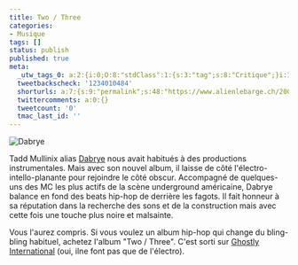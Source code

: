 ```yaml
---
title: Two / Three
categories:
- Musique
tags: []
status: publish
published: true
meta:
  _utw_tags_0: a:2:{i:0;O:8:"stdClass":1:{s:3:"tag";s:8:"Critique";}i:1;O:8:"stdClass":1:{s:3:"tag";s:7:"Musique";}}
  tweetbackscheck: '1234010484'
  shorturls: a:7:{s:9:"permalink";s:48:"https://www.alienlebarge.ch/2007/05/23/two-three/";s:7:"tinyurl";s:25:"https://tinyurl.com/cj9cjd";s:4:"isgd";s:17:"https://is.gd/iwdl";s:5:"bitly";s:20:"https://bit.ly/2tFgeO";s:5:"snipr";s:22:"https://snipr.com/bd1vt";s:5:"snurl";s:22:"https://snurl.com/bd1vt";s:7:"snipurl";s:24:"https://snipurl.com/bd1vt";}
  twittercomments: a:0:{}
  tweetcount: '0'
  tmac_last_id: ''
---
```

<img src="https://dlgjp9x71cipk.cloudfront.net/2007/05/dabrye.png" alt="Dabrye" />

Tadd Mullinix alias <a href="https://www.ghostly.com/1.0/artists/dabrye/index.shtml" title="Le profil de Dabrye sur le site de Ghostly International">Dabrye</a> nous avait habitués à des productions instrumentales. Mais avec son nouvel album, il laisse de côté l'électro-intello-planante pour rejoindre le côté obscur. Accompagné de quelques-uns des MC les plus actifs de la scène underground américaine, Dabrye balance en fond des beats hip-hop de derrière les fagots. Il fait honneur à sa réputation dans la recherche des sons et de la construction mais avec cette fois une touche plus noire et malsainte.

Vous l'aurez compris. Si vous voulez un album hip-hop qui change du bling-bling habituel, achetez l'album "Two / Three". C'est sorti sur <a href="https://www.ghostly.com/" title="Le site de Ghostly">Ghostly International</a> (oui, ilne font pas que de l'électro).
